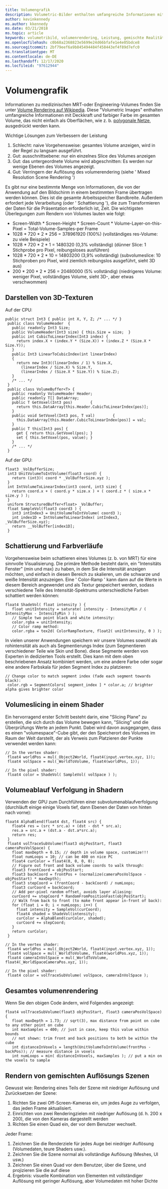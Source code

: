 ```yaml
---
title: Volumengrafik
description: Volumetric-Bilder enthalten umfangreiche Informationen mit Deckkraft und Farben im gesamten Volume, die nicht einfach als Oberflächen ausgedrückt werden können. Erfahren Sie, wie Sie Volumetrische-Images effizient in Windows Mixed Reality Renderings.
author: kevinkennedy
ms.author: kkennedy
ms.date: 03/21/2018
ms.topic: article
keywords: volumetribild, volumenrendering, Leistung, gemischte Realität
ms.openlocfilehash: c0b68a2368823e5699e24d66bfafe1e4e05bdce8
ms.sourcegitcommit: 2bf79eef6a9b845494484f458443ef4f89d7efc0
ms.translationtype: MT
ms.contentlocale: de-DE
ms.lasthandoff: 12/17/2020
ms.locfileid: "97612944"
---
```

# <a name="volume-rendering"></a>Volumengrafik

Informationen zu medizinischen MRT-oder Engineering-Volumes finden Sie unter [Volume Rendering auf Wikipedia](https://en.wikipedia.org/wiki/Volume_rendering). Diese "Volumetric Images" enthalten umfangreiche Informationen mit Deckkraft und farbiger Farbe im gesamten Volume, das nicht einfach als Oberflächen, wie z. b. [polygonale Netze](https://en.wikipedia.org/wiki/Polygon_mesh), ausgedrückt werden kann.

Wichtige Lösungen zum Verbessern der Leistung
1. Schlecht: naive Vorgehensweise: gesamtes Volume anzeigen, wird in der Regel zu langsam ausgeführt.
2. Gut: ausschnittsebene: nur ein einzelnes Slice des Volumes anzeigen
3. Gut: das untergeordnete Volume wird abgeschnitten: Es werden nur wenige Ebenen des Volumes angezeigt.
4. Gut: Verringern der Auflösung des volumerendering (siehe ' Mixed Resolution Scene Rendering ')

Es gibt nur eine bestimmte Menge von Informationen, die von der Anwendung auf den Bildschirm in einem bestimmten Frame übertragen werden können. Dies ist die gesamte Arbeitsspeicher Bandbreite. Außerdem erfordert jede Verarbeitung (oder ' Schattierung '), die zum Transformieren der Daten für die Präsentation erforderlich ist, Zeit. Die wichtigsten Überlegungen zum Rendern von Volumes lauten wie folgt:
* Screen-Width * Screen-Height * Screen-Count * Volume-Layer-on-this-Pixel = Total-Volume-Samples-per Frame
* 1028 * 720 * 2 * 256 = 378961920 (100%) (vollständiges res-Volume: zu viele Beispiele)
* 1028 * 720 * 2 * 1 = 1480320 (0,3% vollständig) (dünner Slice: 1 Stichprobe pro Pixel, reibungsloses ausführen)
* 1028 * 720 * 2 * 10 = 14803200 (3,9% vollständig) (subvolumeslice: 10 Stichproben pro Pixel, wird ziemlich reibungslos ausgeführt, sieht 3D aus)
* 200 * 200 * 2 * 256 = 20480000 (5% vollständig) (niedrigeres Volume: weniger Pixel, vollständiges Volume, sieht 3D-, aber etwas verschwommen)

## <a name="representing-3d-textures"></a>Darstellen von 3D-Texturen

Auf der CPU:

```
public struct Int3 { public int X, Y, Z; /* ... */ }
 public class VolumeHeader  {
   public readonly Int3 Size;
   public VolumeHeader(Int3 size) { this.Size = size;  }
   public int CubicToLinearIndex(Int3 index) {
     return index.X + (index.Y * (Size.X)) + (index.Z * (Size.X * Size.Y));
   }
   public Int3 LinearToCubicIndex(int linearIndex)
   {
     return new Int3((linearIndex / 1) % Size.X,
       (linearIndex / Size.X) % Size.Y,
       (linearIndex / (Size.X * Size.Y)) % Size.Z);
   }
   /* ... */
 }
 public class VolumeBuffer<T> {
   public readonly VolumeHeader Header;
   public readonly T[] DataArray;
   public T GetVoxel(Int3 pos)        {
     return this.DataArray[this.Header.CubicToLinearIndex(pos)];
   }
   public void SetVoxel(Int3 pos, T val)        {
     this.DataArray[this.Header.CubicToLinearIndex(pos)] = val;
   }
   public T this[Int3 pos] {
     get { return this.GetVoxel(pos); }
     set { this.SetVoxel(pos, value); }
   }
   /* ... */
 }
```

Auf der GPU:

```
float3 _VolBufferSize;
 int3 UnitVolumeToIntVolume(float3 coord) {
   return (int3)( coord * _VolBufferSize.xyz );
 }
 int IntVolumeToLinearIndex(int3 coord, int3 size) {
   return coord.x + ( coord.y * size.x ) + ( coord.z * ( size.x * size.y ) );
 }
 uniform StructuredBuffer<float> _VolBuffer;
 float SampleVol(float3 coord3 ) {
   int3 intIndex3 = UnitVolumeToIntVolume( coord3 );
   int index1D = IntVolumeToLinearIndex( intIndex3, _VolBufferSize.xyz);
   return __VolBuffer[index1D];
 }
```

## <a name="shading-and-gradients"></a>Schattierung und Farbverläufe

Vorgehensweise beim schattieren eines Volumes (z. b. von MRT) für eine sinnvolle Visualisierung. Die primäre Methode besteht darin, ein "Intensitäts Fenster" (min und max) zu haben, in dem Sie die Intensität anzeigen möchten, und einfach in diesen Bereich zu skalieren, um die schwarze und weiße Intensität anzuzeigen. Eine ' Color-Ramp ' kann dann auf die Werte in diesem Bereich angewendet und als Textur gespeichert werden, sodass verschiedene Teile des Intensität-Spektrums unterschiedliche Farben schattiert werden können:

```
float4 ShadeVol( float intensity ) {
   float unitIntensity = saturate( intensity - IntensityMin / ( IntensityMax - IntensityMin ) );
   // Simple two point black and white intensity:
   color.rgba = unitIntensity;
   // Color ramp method:
   color.rgba = tex2d( ColorRampTexture, float2( unitIntensity, 0 ) );
```

In vielen unserer Anwendungen speichern wir unsere Volumes sowohl als rohintensität als auch als Segmentierungs Index (zum Segmentieren verschiedener Teile wie Skin und Bone). diese Segmente werden von Experten in dedizierten Tools erstellt. Dies kann mit dem oben beschriebenen Ansatz kombiniert werden, um eine andere Farbe oder sogar eine andere Farbskala für jeden Segment Index zu platzieren:

```
// Change color to match segment index (fade each segment towards black):
 color.rgb = SegmentColors[ segment_index ] * color.a; // brighter alpha gives brighter color
```

## <a name="volume-slicing-in-a-shader"></a>Volumeslicing in einem Shader

Ein hervorragend erster Schritt besteht darin, eine "Slicing Plane" zu erstellen, die sich durch das Volume bewegen kann, "Slicing" und die Überprüfungs Werte an jedem Punkt. Dabei wird davon ausgegangen, dass es einen "volumespace"-Cube gibt, der den Speicherort des Volumes im Raum der Welt darstellt, der als Verweis zum Platzieren der Punkte verwendet werden kann:

```
// In the vertex shader:
 float4 worldPos = mul(_Object2World, float4(input.vertex.xyz, 1));
 float4 volSpace = mul(_WorldToVolume, float4(worldPos, 1));
```

```
// In the pixel shader:
 float4 color = ShadeVol( SampleVol( volSpace ) );
```

## <a name="volume-tracing-in-shaders"></a>Volumeablauf Verfolgung in Shadern

Verwenden der GPU zum Durchführen einer subvolumenablaufverfolgung (durchläuft einige einige Voxels tief, dann Ebenen der Daten von hinten nach vorne):

```
float4 AlphaBlend(float4 dst, float4 src) {
   float4 res = (src * src.a) + (dst - dst * src.a);
   res.a = src.a + (dst.a - dst.a*src.a);
   return res;
 }
 float4 volTraceSubVolume(float3 objPosStart, float3 cameraPosVolSpace) {
   float maxDepth = 0.15; // depth in volume space, customize!!!
   float numLoops = 10; // can be 400 on nice PC
   float4 curColor = float4(0, 0, 0, 0);
   // Figure out front and back volume coords to walk through:
   float3 frontCoord = objPosStart;
   float3 backCoord = frontPos + (normalize(cameraPosVolSpace - objPosStart) * maxDepth);
   float3 stepCoord = (frontCoord - backCoord) / numLoops;
   float3 curCoord = backCoord;
   // Add per-pixel random offset, avoids layer aliasing:
   curCoord += stepCoord * RandomFromPositionFast(objPosStart);
   // Walk from back to front (to make front appear in-front of back):
   for (float i = 0; i < numLoops; i++) {
     float intensity = SampleVol(curCoord);
     float4 shaded = ShadeVol(intensity);
     curColor = AlphaBlend(curColor, shaded);
     curCoord += stepCoord;
   }
   return curColor;
 }
```

```
// In the vertex shader:
 float4 worldPos = mul(_Object2World, float4(input.vertex.xyz, 1));
 float4 volSpace = mul(_WorldToVolume, float4(worldPos.xyz, 1));
 float4 cameraInVolSpace = mul(_WorldToVolume, float4(_WorldSpaceCameraPos.xyz, 1));
```

```
// In the pixel shader:
 float4 color = volTraceSubVolume( volSpace, cameraInVolSpace );
```

## <a name="whole-volume-rendering"></a>Gesamtes volumenrendering

Wenn Sie den obigen Code ändern, wird Folgendes angezeigt:

```
float4 volTraceSubVolume(float3 objPosStart, float3 cameraPosVolSpace) {
   float maxDepth = 1.73; // sqrt(3), max distance from point on cube to any other point on cube
   int maxSamples = 400; // just in case, keep this value within bounds
   // not shown: trim front and back positions to both be within the cube
   int distanceInVoxels = length(UnitVolumeToIntVolume(frontPos - backPos)); // measure distance in voxels
   int numLoops = min( distanceInVoxels, maxSamples ); // put a min on the voxels to sample
```

## <a name="mixed-resolution-scene-rendering"></a>Rendern von gemischten Auflösungs Szenen

Gewusst wie: Rendering eines Teils der Szene mit niedriger Auflösung und Zurücksetzen der Szene:
1. Richten Sie zwei Off-Screen-Kameras ein, um jedes Auge zu verfolgen, das jeden Frame aktualisiert.
2. Einrichten von zwei Renderingzielen mit niedriger Auflösung (d. h. 200 x 200), die von den Kameras dargestellt werden
3. Richten Sie einen Quad ein, der vor dem Benutzer wechselt.

Jeder Frame:
1. Zeichnen Sie die Renderziele für jedes Auge bei niedriger Auflösung (Volumedaten, teure Shaders usw.).
2. Zeichnen Sie die Szene normal als vollständige Auflösung (Meshes, UI usw.)
3. Zeichnen Sie einen Quad vor dem Benutzer, über die Szene, und projizieren Sie die auf diese
4. Ergebnis: visuelle Kombination von Elementen mit vollständiger Auflösung mit geringer Auflösung, aber Volumedaten mit hoher Dichte
